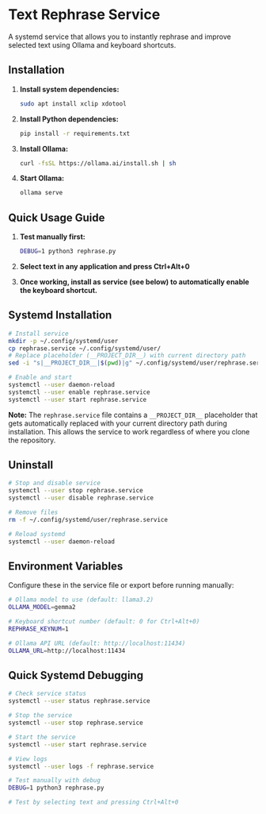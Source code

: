 # Text Rephrase Service

A systemd service that allows you to instantly rephrase and improve selected text using Ollama and keyboard shortcuts.

## Installation

1. **Install system dependencies:**
   ```bash
   sudo apt install xclip xdotool
   ```

2. **Install Python dependencies:**
   ```bash
   pip install -r requirements.txt
   ```

3. **Install Ollama:**
   ```bash
   curl -fsSL https://ollama.ai/install.sh | sh
   ```

4. **Start Ollama:**
   ```bash
   ollama serve
   ```

## Quick Usage Guide

1. **Test manually first:**
   ```bash
   DEBUG=1 python3 rephrase.py
   ```

2. **Select text in any application and press Ctrl+Alt+0**

3. **Once working, install as service (see below) to automatically enable the keyboard shortcut.**

## Systemd Installation

```bash
# Install service
mkdir -p ~/.config/systemd/user
cp rephrase.service ~/.config/systemd/user/
# Replace placeholder (__PROJECT_DIR__) with current directory path
sed -i "s|__PROJECT_DIR__|$(pwd)|g" ~/.config/systemd/user/rephrase.service

# Enable and start
systemctl --user daemon-reload
systemctl --user enable rephrase.service
systemctl --user start rephrase.service
```

**Note:** The `rephrase.service` file contains a `__PROJECT_DIR__` placeholder that gets automatically replaced with your current directory path during installation. This allows the service to work regardless of where you clone the repository.

## Uninstall

```bash
# Stop and disable service
systemctl --user stop rephrase.service
systemctl --user disable rephrase.service

# Remove files
rm -f ~/.config/systemd/user/rephrase.service

# Reload systemd
systemctl --user daemon-reload
```

## Environment Variables

Configure these in the service file or export before running manually:

```bash
# Ollama model to use (default: llama3.2)
OLLAMA_MODEL=gemma2

# Keyboard shortcut number (default: 0 for Ctrl+Alt+0)
REPHRASE_KEYNUM=1

# Ollama API URL (default: http://localhost:11434)
OLLAMA_URL=http://localhost:11434
```

## Quick Systemd Debugging

```bash
# Check service status
systemctl --user status rephrase.service

# Stop the service
systemctl --user stop rephrase.service

# Start the service
systemctl --user start rephrase.service

# View logs
systemctl --user logs -f rephrase.service

# Test manually with debug
DEBUG=1 python3 rephrase.py

# Test by selecting text and pressing Ctrl+Alt+0
``` 